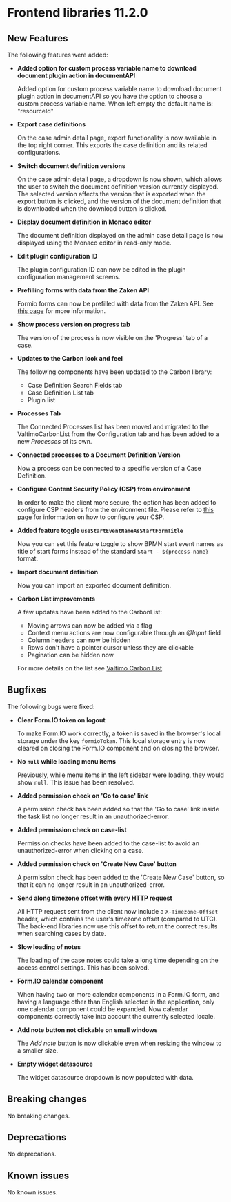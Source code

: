 # Frontend libraries 11.2.0

## New Features

The following features were added:

* **Added option for custom process variable name to download document plugin action in documentAPI**

  Added option for custom process variable name to download document plugin action in documentAPI so you have the option to choose a custom process variable name.
  When left empty the default name is: "resourceId"

* **Export case definitions**

  On the case admin detail page, export functionality is now available in the top right corner. This exports the case
  definition and its related configurations.

* **Switch document definition versions**

  On the case admin detail page, a dropdown is now shown, which allows the user to switch the document definition version
  currently displayed. The selected version affects the version that is exported when the export button is clicked, and
  the version of the document definition that is downloaded when the download button is clicked.

* **Display document definition in Monaco editor**

  The document definition displayed on the admin case detail page is now displayed using the Monaco editor in read-only
  mode.

* **Edit plugin configuration ID**

  The plugin configuration ID can now be edited in the plugin configuration management screens.

* **Prefilling forms with data from the Zaken API**

  Formio forms can now be prefilled with data from the Zaken API. See
  [this page](/reference/modules/form.md#external-data-types) for more information.

* **Show process version on progress tab**

  The version of the process is now visible on the 'Progress' tab of a case.

* **Updates to the Carbon look and feel**

  The following components have been updated to the Carbon library:
    - Case Definition Search Fields tab
    - Case Definition List tab
    - Plugin list

* **Processes Tab**

  The Connected Processes list has been moved and migrated to the ValtimoCarbonList from the Configuration tab and has been added to a new *Processes* of its own.

* **Connected processes to a Document Definition Version**

  Now a process can be connected to a specific version of a Case Definition.

* **Configure Content Security Policy (CSP) from environment**

  In order to make the client more secure, the option has been added to configure CSP headers from the environment file.
  Please refer to [this page](/reference/content-security-policy.md) for information on how to configure your CSP.

* **Added feature toggle `useStartEventNameAsStartFormTitle`**

  Now you can set this feature toggle to show BPMN start event names as title of start forms instead of the standard 
  `Start - ${process-name}` format.

* **Import document definition**

  Now you can import an exported document definition.

* **Carbon List improvements**

  A few updates have been added to the CarbonList:

    - Moving arrows can now be added via a flag
    - Context menu actions are now configurable through an *@Input* field
    - Column headers can now be hidden
    - Rows don't have a pointer cursor unless they are clickable
    - Pagination can be hidden now

  For more details on the list see [Valtimo Carbon List](/reference/user-interface/components/valtimo-carbon-list/valtimo-carbon-list.md)

## Bugfixes

The following bugs were fixed:

* **Clear Form.IO token on logout**

  To make Form.IO work correctly, a token is saved in the browser's local storage under the key `formioToken`. This
  local storage entry is now cleared on closing the Form.IO component and on closing the browser.

* **No `null` while loading menu items**

  Previously, while menu items in the left sidebar were loading, they would show `null`. This issue has been resolved.

* **Added permission check on 'Go to case' link**

  A permission check has been added so that the 'Go to case' link inside the task list no longer result in an
  unauthorized-error.

* **Added permission check on case-list**

  Permission checks have been added to the case-list to avoid an unauthorized-error when clicking on a case.

* **Added permission check on 'Create New Case' button**

  A permission check has been added to the 'Create New Case' button, so that it can no longer result in an
  unauthorized-error.

* **Send along timezone offset with every HTTP request**

  All HTTP request sent from the client now include a `X-Timezone-Offset` header, which contains the user's timezone
  offset (compared to UTC). The back-end libraries now use this offset to return the correct results when searching cases by date.

* **Slow loading of notes**

  The loading of the case notes could take a long time depending on the access control settings. This has been solved.

* **Form.IO calendar component**

  When having two or more calendar components in a Form.IO form, and having a language other than English selected in
  the application, only one calendar component could be expanded. Now calendar components correctly take into account
  the currently selected locale.

* **Add note button not clickable on small windows**

  The *Add note* button is now clickable even when resizing the window to a smaller size.

* **Empty widget datasource**

  The widget datasource dropdown is now populated with data.

## Breaking changes

No breaking changes.

## Deprecations

No deprecations.

## Known issues

No known issues.
